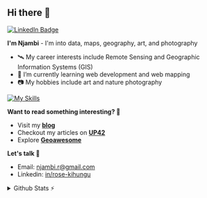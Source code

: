 ## Hi there 👋

<!--
**njambi-r/njambi-r** is a ✨ _special_ ✨ repository because its `README.md` (this file) appears on your GitHub profile.

Here are some ideas to get you started:

- 🔭 I’m currently working on ...
- 🌱 I’m currently learning ...
- 👯 I’m looking to collaborate on ...
- 🤔 I’m looking for help with ...
- 💬 Ask me about ...
- 📫 How to reach me: ...
- 😄 Pronouns: ...
- ⚡ Fun fact: ...
-->

[![LinkedIn Badge](https://img.shields.io/badge/My-LinkedIn-blue)](https://www.linkedin.com/in/rose-kihungu-0a87417a/)

**I'm Njambi** - I'm into data, maps, geography, art, and photography
+ 🛰️ My career interests include Remote Sensing and Geographic Information Systems (GIS)
+ 🌱 I’m currently learning web development and web mapping
+ 📷 My hobbies include art and nature photography

[![My Skills](https://skillicons.dev/icons?i=py,r,django)](https://skillicons.dev)

**Want to read something interesting? 📖**
- Visit my **[blog](https://geohubkenya.wordpress.com/)**
- Checkout my articles on **[UP42](https://up42.com/blog/author/rose-njambi)**
- Explore **[Geoawesome](https://geoawesome.com/author/rosenjambi/)**

**Let's talk 📩**
- Email: [njambi.r@gmail.com](mailto:njambi.r@gmail.com)<br />
- Linkedin: [in/rose-kihungu](https://www.linkedin.com/in/rose-kihungu-0a87417a/)<br />

<details>
  <summary>Github Stats ⚡</summary>

  <!--
  <a href="#">![Github stats](https://github-readme-stats.vercel.app/api?username=njambi-r&theme=blueberry&count_private=true&hide_border=true&line_height=20)</a>
  -->
  <a href="#">![Top Langs](https://github-readme-stats.vercel.app/api/top-langs/?username=njambi-r&layout=compact&theme=blueberry&count_private=true&hide_border=true)</a>
</details>
